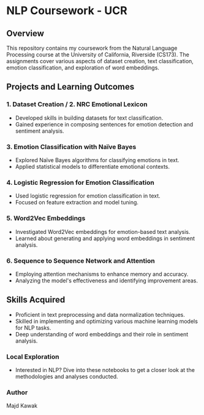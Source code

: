 # NLP Coursework - UCR

## Overview
This repository contains my coursework from the Natural Language Processing course at the University of California, Riverside (CS173). The assignments cover various aspects of dataset creation, text classification, emotion classification, and exploration of word embeddings.

## Projects and Learning Outcomes

### 1. Dataset Creation / 2. NRC Emotional Lexicon
- Developed skills in building datasets for text classification.
- Gained experience in composing sentences for emotion detection and sentiment analysis.

### 3. Emotion Classification with Naïve Bayes
- Explored Naïve Bayes algorithms for classifying emotions in text.
- Applied statistical models to differentiate emotional contexts.

### 4. Logistic Regression for Emotion Classification
- Used logistic regression for emotion classification in text.
- Focused on feature extraction and model tuning.

### 5. Word2Vec Embeddings
- Investigated Word2Vec embeddings for emotion-based text analysis.
- Learned about generating and applying word embeddings in sentiment analysis.

### 6. Sequence to Sequence Network and Attention
- Employing attention mechanisms to enhance memory and accuracy.
- Analyzing the model's effectiveness and identifying improvement areas.

## Skills Acquired
- Proficient in text preprocessing and data normalization techniques.
- Skilled in implementing and optimizing various machine learning models for NLP tasks.
- Deep understanding of word embeddings and their role in sentiment analysis.

### Local Exploration
- Interested in NLP? Dive into these notebooks to get a closer look at the methodologies and analyses conducted.
### Author
Majd Kawak